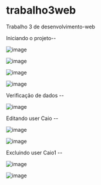 # trabalho3web
Trabalho 3 de desenvolvimento-web

Iniciando o projeto--

![image](https://github.com/pedroguilherrme/trabalho3web/assets/86627512/92eda776-5c3f-4a54-9028-a4cd5f254f32)

![image](https://github.com/pedroguilherrme/trabalho3web/assets/86627512/3213db90-43b4-4e84-8ac5-16915033cf10)


![image](https://github.com/pedroguilherrme/trabalho3web/assets/86627512/ab4565b1-df9d-4e50-aa61-00e9b778c494)

![image](https://github.com/pedroguilherrme/trabalho3web/assets/86627512/7c8dddc2-1bc8-42f9-8121-4269d7e29d56)


Verificação de dados --

![image](https://github.com/pedroguilherrme/trabalho3web/assets/86627512/e924941b-a44d-47a9-af6a-d4faa8136ee2)


Editando user Caio -- 

![image](https://github.com/pedroguilherrme/trabalho3web/assets/86627512/3e1a77c0-402a-4946-9135-f70f37f52f41)

![image](https://github.com/pedroguilherrme/trabalho3web/assets/86627512/7385a6e1-37d1-4d29-8063-c339e9cefa79)

Excluindo user Caio1 -- 

![image](https://github.com/pedroguilherrme/trabalho3web/assets/86627512/37869a82-1b6f-4cd1-9662-c796746631b9)

![image](https://github.com/pedroguilherrme/trabalho3web/assets/86627512/3a3066c5-18cb-4ef6-ae05-5b532d5e7f15)
